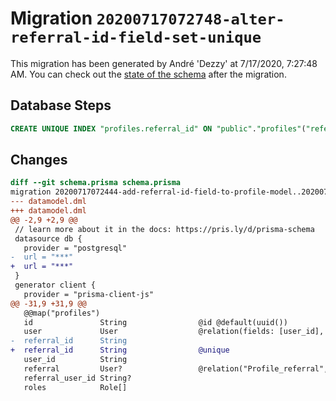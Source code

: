 # Migration `20200717072748-alter-referral-id-field-set-unique`

This migration has been generated by André 'Dezzy' at 7/17/2020, 7:27:48 AM.
You can check out the [state of the schema](./schema.prisma) after the migration.

## Database Steps

```sql
CREATE UNIQUE INDEX "profiles.referral_id" ON "public"."profiles"("referral_id")
```

## Changes

```diff
diff --git schema.prisma schema.prisma
migration 20200717072444-add-referral-id-field-to-profile-model..20200717072748-alter-referral-id-field-set-unique
--- datamodel.dml
+++ datamodel.dml
@@ -2,9 +2,9 @@
 // learn more about it in the docs: https://pris.ly/d/prisma-schema
 datasource db {
   provider = "postgresql"
-  url = "***"
+  url = "***"
 }
 generator client {
   provider = "prisma-client-js"
@@ -31,9 +31,9 @@
   @@map("profiles")
   id               String                @id @default(uuid())
   user             User                  @relation(fields: [user_id], references: [id])
-  referral_id      String
+  referral_id      String                @unique
   user_id          String
   referral         User?                 @relation("Profile_referral", fields: [referral_user_id], references: [id])
   referral_user_id String?
   roles            Role[]
```


